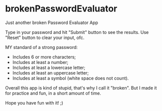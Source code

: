 # brokenPasswordEvaluator
Just another broken Password Evaluator App

Type in your password and hit "Submit" button to see the results.
Use "Reset" button to clear your input, ofc.

MY standard of a strong password:
- Includes 6 or more characters;
- Includes at least a number;
- Includes at least a lowercase letter;
- Includes at least an uppercase letter;
- Includes at least a symbol (white space does not count).

Overall this app is kind of stupid, that's why I call it "broken".
But I made it for practice and fun, in a short amount of time.

Hope you have fun with it! ;)
